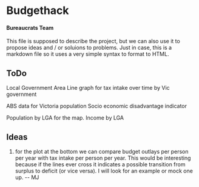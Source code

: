 # Budgethack 

#### Bureaucrats Team


This file is supposed to describe the project, but we can also use it to propose ideas and / or soluions to problems. Just in case, this is a markdown file so it uses a very simple syntax to format to HTML.


## ToDo

Local Government Area
Line graph for tax intake over time by Vic government

ABS data for Victoria population
Socio economic disadvantage indicator

Population by LGA for the map.
Income by LGA


## Ideas

1. for the plot at the bottom we can compare budget outlays per person per year with tax intake per person per year. This would be interesting because if the lines ever cross it indicates a possible transition from surplus to deficit (or vice versa). I will look for an example or mock one up. -- MJ

